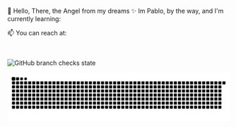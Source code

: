 👋 Hello, There, the Angel from my dreams ✨
Im Pablo, by the way, and I'm currently learning:


📫 You can reach at:
<div>
 
<a href = "mailto: pablo.venino@hotmail.com"><img src="" target="_blank"></a>
</div>
<!---
PabloVenino/PabloVenino is a ✨ special ✨ repository because its `README.md` (this file) appears on your GitHub profile.
You can click the Preview link to take a look at your changes.
--->
 
 
 ![GitHub branch checks state](https://img.shields.io/github/checks-status/pablovenino/pablovenino/main?style=social)
 
 
![Snake animation](https://github.com/pablovenino/pablovenino/blob/output/github-contribution-grid-snake.svg)
